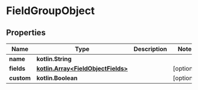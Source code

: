 
# FieldGroupObject

## Properties
Name | Type | Description | Notes
------------ | ------------- | ------------- | -------------
**name** | **kotlin.String** |  | 
**fields** | [**kotlin.Array&lt;FieldObjectFields&gt;**](FieldObjectFields.md) |  |  [optional]
**custom** | **kotlin.Boolean** |  |  [optional]



